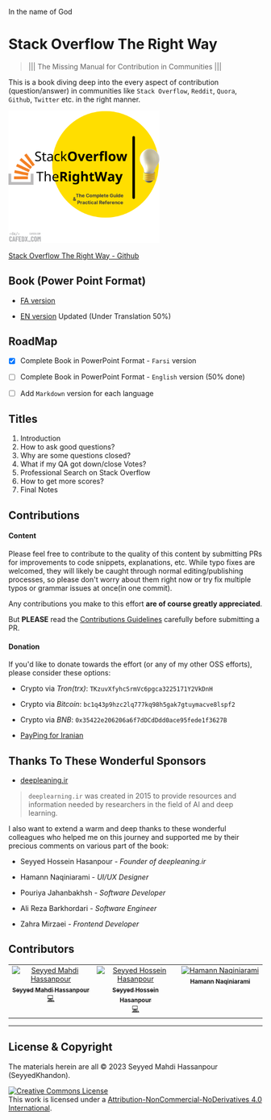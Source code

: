 In the name of God

# Stack Overflow The Right Way

> ||| The Missing Manual for Contribution in Communities |||

This is a book diving deep into the every aspect of contribution (question/answer) in communities like `Stack Overflow`, `Reddit`, `Quora`, `Github`, `Twitter` etc. in the right manner.

<a href="https://github.com/SeyyedKhandon/stackoverflow-the-right-way">
<img src="cover.png" width="300" alt="stackoverflow the right way - book cover"/>
</a>

[Stack Overflow The Right Way - Github](https://github.com/SeyyedKhandon/stackoverflow-the-right-way)

## Book (Power Point Format)

- [FA version](stackoverflow-the-right-way.pptx)

- [EN version](stackoverflow-the-right-way-en.pptx) Updated (Under Translation 50%)

## RoadMap

- [x] Complete Book in PowerPoint Format - `Farsi` version

- [ ] Complete Book in PowerPoint Format - `English` version (50% done)

- [ ] Add `Markdown` version for each language

## Titles

1. Introduction
2. How to ask good questions?
3. Why are some questions closed?
4. What if my QA got down/close Votes?
5. Professional Search on Stack Overflow
6. How to get more scores?
7. Final Notes

## Contributions

#### Content

Please feel free to contribute to the quality of this content by submitting PRs for improvements to code snippets, explanations, etc. While typo fixes are welcomed, they will likely be caught through normal editing/publishing processes, so please don't worry about them right now or try fix multiple typos or grammar issues at once(in one commit).

Any contributions you make to this effort **are of course greatly appreciated**.

But **PLEASE** read the [Contributions Guidelines](contributing.md) carefully before submitting a PR.

#### Donation

If you'd like to donate towards the effort (or any of my other OSS efforts), please consider these options:

- Crypto via _Tron(trx)_: `TKzuvXfyhcSrmVc6pgca3225171Y2VkDnH`
- Crypto via _Bitcoin_: `bc1q43p9hzc2lq777kq98h5gak7gtuymacve8lspf2`
- Crypto via _BNB_: `0x35422e206206a6f7dDCdDdd0ace95fede1f3627B`

- [PayPing for Iranian](https://www.payping.ir/d/PB73)

## Thanks To These Wonderful Sponsors

- [deepleaning.ir](https://deeplearning.ir/)

> `deeplearning.ir` was created in 2015 to provide resources and information needed by researchers in the field of AI and deep learning.

I also want to extend a warm and deep thanks to these wonderful colleagues who helped me on this journey and supported me by their precious comments on various part of the book:

- Seyyed Hossein Hasanpour - _Founder of deepleaning.ir_

- Hamann Naqiniarami - _UI/UX Designer_

- Pouriya Jahanbakhsh - _Software Developer_

- Ali Reza Barkhordari - _Software Engineer_

- Zahra Mirzaei - _Frontend Developer_

## Contributors

<table>
  <tbody>
    <tr>
      <td align="center" valign="top" width="25.28%">
        <a href="https://github.com/seyyedkhandon">
          <img
            src="https://avatars.githubusercontent.com/u/59599950?v=4"
            width="100px;"
            alt="Seyyed Mahdi Hassanpour"
          />
          <br />
          <sub><b>Seyyed Mahdi Hassanpour</b></sub>
        </a>
        <br />
        <a href="https://seyyedkhandon.com/" title="Code">💻</a>
      </td>
      <td align="center" valign="top" width="25.28%">
        <a href="https://github.com/Coderx7">
          <img
            src="https://avatars.githubusercontent.com/u/5382892?v=4"
            width="100px;"
            alt="Seyyed Hossein Hasanpour"
          />
          <br />
          <sub><b>Seyyed Hossein Hasanpour</b></sub>
        </a>
        <br />
        <a href="https://deeplearning.ir/" title="Code">💻</a>
      </td>
      <td align="center" valign="top" width="25.28%">
        <a href="https://github.com/hamedlokik">
          <img
            src="https://avatars.githubusercontent.com/u/23160820?v=4"
            width="100px;"
            alt="Hamann Naqiniarami"
          />
          <br />
          <sub><b>Hamann Naqiniarami</b></sub>
        </a>
      </td>
    </tr>
  </tbody>
</table>

---

## License & Copyright

The materials herein are all &copy; 2023 Seyyed Mahdi Hassanpour (SeyyedKhandon).

<a rel="license" href="http://creativecommons.org/licenses/by-nc-nd/4.0/"><img alt="Creative Commons License" style="border-width:0" src="https://i.creativecommons.org/l/by-nc-nd/4.0/88x31.png" /></a><br />This work is licensed under a <a rel="license" href="http://creativecommons.org/licenses/by-nc-nd/4.0/">Attribution-NonCommercial-NoDerivatives 4.0 International</a>.
